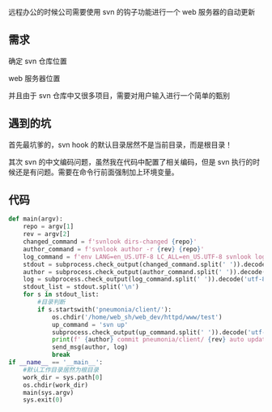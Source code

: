远程办公的时候公司需要使用 svn 的钩子功能进行一个 web 服务器的自动更新

## 需求
确定 svn 仓库位置

web 服务器位置

并且由于 svn 仓库中又很多项目，需要对用户输入进行一个简单的甄别


## 遇到的坑

首先最坑爹的，svn hook 的默认目录居然不是当前目录，而是根目录！

其次 svn 的中文编码问题，虽然我在代码中配置了相关编码，但是 svn 执行的时候还是有问题。需要在命令行前面强制加上环境变量。

## 代码
```python
def main(argv):
    repo = argv[1]
    rev = argv[2]
    changed_command = f'svnlook dirs-changed {repo}'
    author_command = f'svnlook author -r {rev} {repo}'
    log_command = f'env LANG=en_US.UTF-8 LC_ALL=en_US.UTF-8 svnlook log {repo}'
    stdout = subprocess.check_output(changed_command.split(' ')).decode('utf-8').strip()
    author = subprocess.check_output(author_command.split(' ')).decode('utf-8').strip()
    log = subprocess.check_output(log_command.split(' ')).decode('utf-8').strip()
    stdout_list = stdout.split('\n')
    for s in stdout_list:
        #目录判断
        if s.startswith('pneumonia/client/'):
            os.chdir('/home/web_sh/web_dev/httpd/www/test')
            up_command = 'svn up'
            subprocess.check_output(up_command.split(' ')).decode('utf-8').strip()
            print(f' {author} commit pneumonia/client/ {rev} auto update sucessfully')
            send_msg(author, log)
            break
if __name__ == '__main__':
    #默认工作目录居然为根目录   
    work_dir = sys.path[0]
    os.chdir(work_dir)
    main(sys.argv)
    sys.exit(0)

```